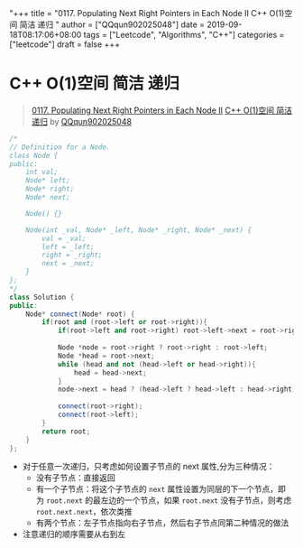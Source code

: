 "+++
title = "0117. Populating Next Right Pointers in Each Node II C++ O(1)空间 简洁 递归 "
author = ["QQqun902025048"]
date = 2019-09-18T08:17:06+08:00
tags = ["Leetcode", "Algorithms", "C++"]
categories = ["leetcode"]
draft = false
+++

# C++ O(1)空间 简洁 递归

> [0117. Populating Next Right Pointers in Each Node II](https://leetcode-cn.com/problems/populating-next-right-pointers-in-each-node-ii/)
> [C++ O(1)空间 简洁 递归](https://leetcode-cn.com/problems/populating-next-right-pointers-in-each-node-ii/solution/c-o1kong-jian-jian-ji-di-gui-by-qqqun902025048/) by [QQqun902025048](https://leetcode-cn.com/u/qqqun902025048/)

```cpp
/*
// Definition for a Node.
class Node {
public:
    int val;
    Node* left;
    Node* right;
    Node* next;

    Node() {}

    Node(int _val, Node* _left, Node* _right, Node* _next) {
        val = _val;
        left = _left;
        right = _right;
        next = _next;
    }
};
*/
class Solution {
public:
    Node* connect(Node* root) {
        if(root and (root->left or root->right)){
            if(root->left and root->right) root->left->next = root->right;
            
            Node *node = root->right ? root->right : root->left;
            Node *head = root->next;
            while (head and not (head->left or head->right)){
                head = head->next;
            }
            node->next = head ? (head->left ? head->left : head->right) : nullptr;
            
            connect(root->right);
            connect(root->left);
        }
        return root;
    }
};
```
- 对于任意一次递归，只考虑如何设置子节点的 next 属性,分为三种情况：
	- 没有子节点：直接返回
	- 有一个子节点：将这个子节点的 `next` 属性设置为同层的下一个节点，即为 `root.next` 的最左边的一个节点，如果 `root.next` 没有子节点，则考虑 `root.next.next`，依次类推
	- 有两个节点：左子节点指向右子节点，然后右子节点同第二种情况的做法
- 注意递归的顺序需要从右到左